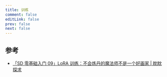 ```yaml
---
title: 训练
comment: false
editLink: false
prev: false
next: false
---
```



## 参考

* [「SD 零基础入门 09」LoRA 训练：不会炼丹的魔法师不是一个好画家 | 眈眈探求](https://exp-blog.com/ai/sd-ru-men-09-lora-train/)
